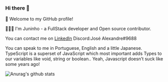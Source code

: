 ### Hi there 👋


🎉 Welcome to my GitHub profile!


👨🏻‍💻 I'm Juninho - a FullStack developer and Open source contributor.

You can contact me on [LinkedIn](https://www.linkedin.com/in/jos%C3%A9-alexandre-da-cruz-filho-7496a01a5/) Discord:José Alexandre#9688

You can speak to me in Portuguese, English and a little Japanese.
TypeScript is a superset of JavaScript which most important adds Types to our variables like void, string or boolean.. Yeah, Javascript doesn’t suck like some years ago!

![Anurag's github stats](https://github-readme-stats.vercel.app/api?username=juninhoww2&theme=algolia&show_icons=true)
